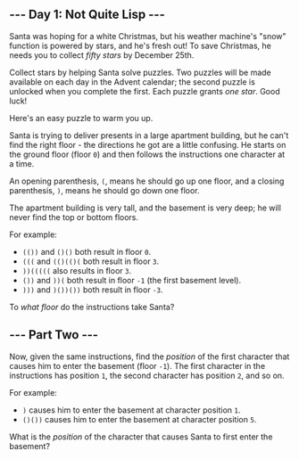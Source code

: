 ## \-\-\- Day 1: Not Quite Lisp ---

Santa was hoping for a white Christmas, but his weather machine's "snow" function is powered by stars, and he's fresh out! To save Christmas, he needs you to collect _fifty stars_ by December 25th.

Collect stars by helping Santa solve puzzles. Two puzzles will be made available on each day in the Advent calendar; the second puzzle is unlocked when you complete the first. Each puzzle grants _one star_. Good luck!

Here's an easy puzzle to warm you up.

Santa is trying to deliver presents in a large apartment building, but he can't find the right floor - the directions he got are a little confusing. He starts on the ground floor (floor `0`) and then follows the instructions one character at a time.

An opening parenthesis, `(`, means he should go up one floor, and a closing parenthesis, `)`, means he should go down one floor.

The apartment building is very tall, and the basement is very deep; he will never find the top or bottom floors.

For example:

- `(())` and `()()` both result in floor `0`.
- `(((` and `(()(()(` both result in floor `3`.
- `))(((((` also results in floor `3`.
- `())` and `))(` both result in floor `-1` (the first basement level).
- `)))` and `)())())` both result in floor `-3`.

To _what floor_ do the instructions take Santa?

## \-\-\- Part Two ---

Now, given the same instructions, find the _position_ of the first character that causes him to enter the basement (floor `-1`). The first character in the instructions has position `1`, the second character has position `2`, and so on.

For example:

- `)` causes him to enter the basement at character position `1`.
- `()())` causes him to enter the basement at character position `5`.

What is the _position_ of the character that causes Santa to first enter the basement?